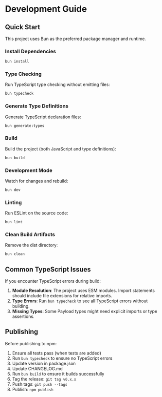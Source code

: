 # Development Guide

## Quick Start

This project uses Bun as the preferred package manager and runtime.

### Install Dependencies

```bash
bun install
```

### Type Checking

Run TypeScript type checking without emitting files:

```bash
bun typecheck
```

### Generate Type Definitions

Generate TypeScript declaration files:

```bash
bun generate:types
```

### Build

Build the project (both JavaScript and type definitions):

```bash
bun build
```

### Development Mode

Watch for changes and rebuild:

```bash
bun dev
```

### Linting

Run ESLint on the source code:

```bash
bun lint
```

### Clean Build Artifacts

Remove the dist directory:

```bash
bun clean
```

## Common TypeScript Issues

If you encounter TypeScript errors during build:

1. **Module Resolution**: The project uses ESM modules. Import statements should include file extensions for relative imports.
2. **Type Errors**: Run `bun typecheck` to see all TypeScript errors without building.
3. **Missing Types**: Some Payload types might need explicit imports or type assertions.

## Publishing

Before publishing to npm:

1. Ensure all tests pass (when tests are added)
2. Run `bun typecheck` to ensure no TypeScript errors
3. Update version in package.json
4. Update CHANGELOG.md
5. Run `bun build` to ensure it builds successfully
6. Tag the release: `git tag v0.x.x`
7. Push tags: `git push --tags`
8. Publish: `npm publish`
